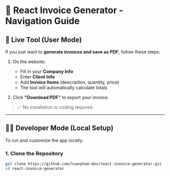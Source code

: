 # 🧾 React Invoice Generator - Navigation Guide

## 🔗 Live Tool (User Mode)

If you just want to **generate invoices and save as PDF**, follow these steps:



1. On the website:
   - Fill in your **Company Info**
   - Enter **Client Info**
   - Add **Invoice Items** (description, quantity, price)
   - The tool will automatically calculate totals

3. Click **"Download PDF"** to export your invoice.

> ✅ No installation or coding required.

---

## 👨‍💻 Developer Mode (Local Setup)

To run and customize the app locally:

### 1. Clone the Repository
```bash
git clone https://github.com/tuanpham-dev/react-invoice-generator.git
cd react-invoice-generator
